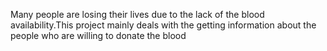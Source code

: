 Many people are losing their lives due to the lack of the blood availability.This project mainly deals with the getting information about the people who are willing to donate the blood
